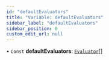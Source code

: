 ```yaml
---
id: "defaultEvaluators"
title: "Variable: defaultEvaluators"
sidebar_label: "defaultEvaluators"
sidebar_position: 0
custom_edit_url: null
---
```


• `Const` **defaultEvaluators**: [`Evaluator`](../interfaces/Evaluator.md)[]

